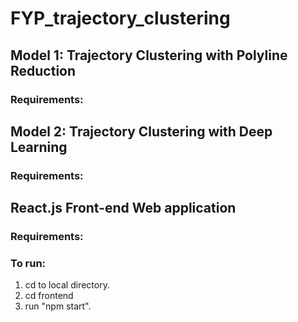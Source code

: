 # FYP_trajectory_clustering

## Model 1: Trajectory Clustering with Polyline Reduction
### Requirements:




## Model 2: Trajectory Clustering with Deep Learning
### Requirements:



## React.js Front-end Web application
### Requirements:

### To run:
1. cd to local directory.
2. cd frontend
3. run "npm start".
